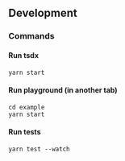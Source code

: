 ## Development

### Commands

#### Run tsdx

```
yarn start
```

#### Run playground (in another tab)

```
cd example
yarn start
```

#### Run tests

```
yarn test --watch
```
